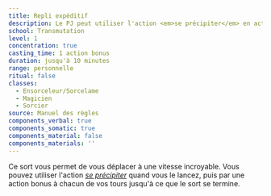 ```yaml
---
title: Repli expéditif
description: Le PJ peut utiliser l'action <em>se précipiter</em> en action bonus.
school: Transmutation
level: 1
concentration: true
casting_time: 1 action bonus
duration: jusqu'à 10 minutes
range: personnelle
ritual: false
classes:
  - Ensorceleur/Sorcelame
  - Magicien
  - Sorcier
source: Manuel des règles
components_verbal: true
components_somatic: true
components_material: false
components_materials: ''
---
```

Ce sort vous permet de vous déplacer à une vitesse incroyable. Vous pouvez utiliser l'action [_se précipiter_](/combattre/#se-precipiter) quand vous le lancez, puis par une action bonus à chacun de vos tours jusqu'à ce que le sort se termine.
